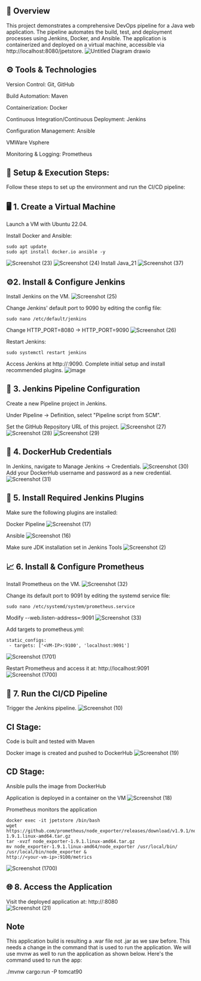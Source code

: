## 📜 Overview

This project demonstrates a comprehensive DevOps pipeline for a Java web application. The pipeline automates the build, test, and deployment processes using Jenkins, Docker, and Ansible. The application is containerized and deployed on a virtual machine, accessible via http://localhost:8080/jpetstore.
![Untitled Diagram drawio](https://github.com/user-attachments/assets/42694951-c75a-4489-aeca-57acb7fb2edd)


## ⚙️ Tools & Technologies

   Version Control: Git, GitHub

   Build Automation: Maven

   Containerization: Docker

   Continuous Integration/Continuous Deployment: Jenkins

   Configuration Management: Ansible
   
   VMWare Vsphere

   Monitoring & Logging: Prometheus




## 📌 Setup & Execution Steps:
Follow these steps to set up the environment and run the CI/CD pipeline:
 
## 🖥️ 1. Create a Virtual Machine

   Launch a VM with Ubuntu 22.04.

   Install Docker and Ansible:

    sudo apt update
    sudo apt install docker.io ansible -y
 ![Screenshot (23)](https://github.com/user-attachments/assets/6a09c1da-1b3d-4d9d-bf72-40ce28c83b6c)
![Screenshot (24)](https://github.com/user-attachments/assets/09e4589d-a901-4c23-9907-403653603aef)
   Install Java_21
   ![Screenshot (37)](https://github.com/user-attachments/assets/541016d9-6474-4d58-95c3-8c2b58264d85)

## ⚙️2. Install & Configure Jenkins

   Install Jenkins on the VM.
![Screenshot (25)](https://github.com/user-attachments/assets/992d59e0-91ab-48f9-95cc-5b1c4414074b)

   Change Jenkins' default port to 9090 by editing the config file:

    sudo nano /etc/default/jenkins
  Change HTTP_PORT=8080 → HTTP_PORT=9090
![Screenshot (26)](https://github.com/user-attachments/assets/2ce16428-2636-44c5-9400-567784475f05)

  Restart Jenkins:

    sudo systemctl restart jenkins

   Access Jenkins at http://<VM-IP>:9090.
   Complete initial setup and install recommended plugins.
![image](https://github.com/user-attachments/assets/14f52f25-9b97-4393-87f2-93b2a46e7f4d)

## 🔧 3. Jenkins Pipeline Configuration

   Create a new Pipeline project in Jenkins.

   Under Pipeline → Definition, select "Pipeline script from SCM".

   Set the GitHub Repository URL of this project.
![Screenshot (27)](https://github.com/user-attachments/assets/0c4fa77c-3faa-414c-8bd4-f5b82d605737)
![Screenshot (28)](https://github.com/user-attachments/assets/748a151b-07b4-4d9c-a5a5-26b88c5d21b3)
![Screenshot (29)](https://github.com/user-attachments/assets/8d9903a0-2d4f-4ff8-b98e-6bc2f35b561c)

## 🔐 4. DockerHub Credentials

   In Jenkins, navigate to Manage Jenkins → Credentials.
![Screenshot (30)](https://github.com/user-attachments/assets/1d669b67-e5a9-4a91-9a2a-ba3ca378d5a6)
   Add your DockerHub username and password as a new credential.
![Screenshot (31)](https://github.com/user-attachments/assets/2ab1fac1-b86a-41eb-b037-ba9af0d8aba7)

## 🧩 5. Install Required Jenkins Plugins

Make sure the following plugins are installed:

   Docker Pipeline
![Screenshot (17)](https://github.com/user-attachments/assets/e9b50ec2-dd40-4c1f-9b55-34719f04e45f)

   Ansible
![Screenshot (16)](https://github.com/user-attachments/assets/a98ae878-ac83-436b-8dec-5f7771061edc)

Make sure JDK installation set in Jenkins Tools
 ![Screenshot (2)](https://github.com/user-attachments/assets/6edc612a-8a1c-403d-8493-fbc4a63a0ba4)

## 📈 6. Install & Configure Prometheus

   Install Prometheus on the VM.
![Screenshot (32)](https://github.com/user-attachments/assets/a7a333b8-22c0-4c39-936f-97e5e02c0a79)

   Change its default port to 9091 by editing the systemd service file:

    sudo nano /etc/systemd/system/prometheus.service
   Modify --web.listen-address=:9091
![Screenshot (33)](https://github.com/user-attachments/assets/1b0e0c77-0fd3-4bc2-ab42-ce413e6047d1)

   Add targets to prometheus.yml:

    static_configs:
     - targets: ['<VM-IP>:9100', 'localhost:9091']
![Screenshot (1701)](https://github.com/user-attachments/assets/08f35584-7bb4-4ad7-910f-2ac53fb99664)

   Restart Prometheus and access it at: http://localhost:9091
![Screenshot (1700)](https://github.com/user-attachments/assets/52f03c53-95e6-47f1-bebc-fdff2c89916e)

## 🚀 7. Run the CI/CD Pipeline

   Trigger the Jenkins pipeline.
![Screenshot (10)](https://github.com/user-attachments/assets/2a38a1cc-60e9-48ea-8745-4c85f8f8c81b)

  ## CI Stage:

   Code is built and tested with Maven

   Docker image is created and pushed to DockerHub
![Screenshot (19)](https://github.com/user-attachments/assets/e7ce22c8-94b3-4a3b-8e67-296a0163a057)

 ##  CD Stage:

   Ansible pulls the image from DockerHub

   Application is deployed in a container on the VM
![Screenshot (18)](https://github.com/user-attachments/assets/d4314b7c-1830-4ea4-81cc-27b0ae7f2ba3)

   Prometheus monitors the application
   
    docker exec -it jpetstore /bin/bash
    wget https://github.com/prometheus/node_exporter/releases/download/v1.9.1/node_exporter-1.9.1.linux-amd64.tar.gz 
    tar -xvzf node_exporter-1.9.1.linux-amd64.tar.gz
    mv node_exporter-1.9.1.linux-amd64/node_exporter /usr/local/bin/
    /usr/local/bin/node_exporter &
    http://<your-vm-ip>:9100/metrics

![Screenshot (1700)](https://github.com/user-attachments/assets/68761097-3bd8-4f94-bac2-123690e3919a)
    
##  🌐 8. Access the Application

   Visit the deployed application at:
     http://<VM-IP>:8080  
![Screenshot (21)](https://github.com/user-attachments/assets/990e347c-4b11-48f2-9f27-e342104a0b52)

     
## Note 

This application build is resulting a .war file not .jar as we saw before. This needs a change in the command that is used to run the application. We will use mvnw as well to run the application as shown below. Here's the command used to run the app:

./mvnw cargo:run -P tomcat90
